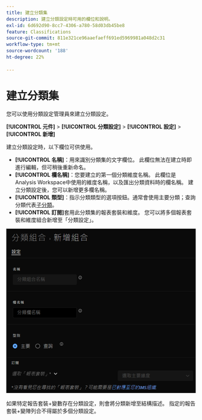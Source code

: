 ```yaml
---
title: 建立分類集
description: 建立分類設定時可用的欄位和說明。
exl-id: 6d692d90-8cc7-4306-a780-58d03db45be8
feature: Classifications
source-git-commit: 811e321ce96aaefaeff691ed5969981a048d2c31
workflow-type: tm+mt
source-wordcount: '188'
ht-degree: 22%

---
```


# 建立分類集

您可以使用分類設定管理員來建立分類設定。

**[!UICONTROL 元件]** > **[!UICONTROL 分類設定]** > **[!UICONTROL 設定]** > **[!UICONTROL 新增]**

建立分類設定時，以下欄位可供使用。

* **[!UICONTROL 名稱]**：用來識別分類集的文字欄位。 此欄位無法在建立時即進行編輯，但可稍後重新命名。
* **[!UICONTROL 欄名稱]**：您要建立的第一個分類維度名稱。 此欄位是Analysis Workspace中使用的維度名稱，以及匯出分類資料時的欄名稱。 建立分類設定後，您可以新增更多欄名稱。
* **[!UICONTROL 類型]**：指示分類類型的選項按鈕。通常會使用主要分類；查詢分類代表[子分類](../../c-sub-classifications.md)。
* **[!UICONTROL 訂閱]**&#x200B;套用此分類集的報表套裝和維度。 您可以將多個報表套裝和維度組合新增至「分類設定」。

![建立「分類設定」](../../assets/classification-set-create.png)

如果特定報告套裝+變數存在分類設定，則會將分類新增至結構描述。 指定的報告套裝+變陣列合不得屬於多個分類設定。
